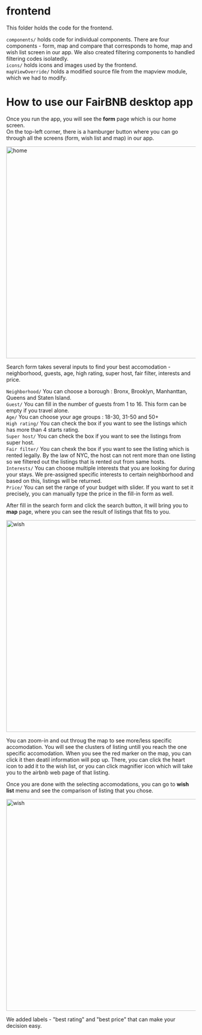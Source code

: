 # frontend

This folder holds the code for the frontend.  
  
`components/` holds code for individual components. There are four components - form, map and compare that corresponds to home, map and wish list screen in our app. We also created filtering components to handled filtering codes isolatedly.  
`icons/` holds icons and images used by the frontend.  
`mapViewOverride/` holds a modified source file from the mapview module, which we had to modify.


# How to use our FairBNB desktop app 

Once you run the app, you will see the **form** page which is our home screen.   
On the top-left corner, there is a hamburger button where you can go through all the screens (form, wish list and map) in our app.   
   
<img width="563" alt="home" src="https://user-images.githubusercontent.com/40763359/120081835-d1700c80-c0bf-11eb-9b10-0987d5e18f80.png">   

Search form takes several inputs to find your best accomodation - neighborhood, guests, age, high rating, super host, fair filter, interests and price.   

`Neighborhood/` You can choose a borough : Bronx, Brooklyn, Manhanttan, Queens and Staten Island.   
`Guest/` You can fill in the number of guests from 1 to 16. This form can be empty if you travel alone.   
`Age/` You can choose your age groups : 18-30, 31-50 and 50+   
`High rating/` You can check the box if you want to see the listings which has more than 4 starts rating.   
`Super host/` You can check the box if you want to see the listings from super host.   
`Fair filter/` You can chexk the box if you want to see the listing which is rented legally. By the law of NYC, the host can not rent more than one listing so we filtered out the listings that is rented out from same hosts.   
`Interests/` You can choose multiple interests that you are looking for during your stays. We pre-assigned specific interests to certain neighborhood and based on this, listings will be returned.   
`Price/` You can set the range of your budget with slider. If you want to set it precisely, you can manually type the price in the fill-in form as well.   
   
After fill in the search form and click the search button, it will bring you to **map** page, where you can see the result of listings that fits to you.   
   
<img width="563" alt="wish" src="https://user-images.githubusercontent.com/40763359/120081838-d5039380-c0bf-11eb-855b-5aad3e3c19a0.png">   
   
You can zoom-in and out throug the map to see more/less specific accomodation. You will see the clusters of listing untill you reach the one specific accomodation. When you see the red marker on the map, you can click it then deatil information will pop up. There, you can click the heart icon to add it to the wish list, or you can click magnifier icon which will take you to the airbnb web page of that listing.   
   
Once you are done with the selecting accomodations, you can go to **wish list** menu and see the comparison of listing that you chose.    
   
<img width="563" alt="wish" src="https://user-images.githubusercontent.com/40763359/120081839-d6cd5700-c0bf-11eb-8c47-1107b90281aa.png">   
   
We added labels - "best rating" and "best price" that can make your decision easy.   

